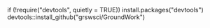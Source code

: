 if (!require("devtools", quietly = TRUE))
    install.packages("devtools")
devtools::install_github("grswsci/GroundWork")
